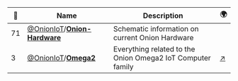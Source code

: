 |:star2: | Name | Description | 🌍|
|---|---|---|---|
|71|[@OnionIoT](https://github.com/OnionIoT)/[**Onion-Hardware**](https://github.com/OnionIoT/Onion-Hardware)|Schematic information on current Onion Hardware||
|3|[@OnionIoT](https://github.com/OnionIoT)/[**Omega2**](https://github.com/OnionIoT/Omega2)|Everything related to the Onion Omega2 IoT Computer family|[:arrow_upper_right:](https://onion.io/omega2)|


